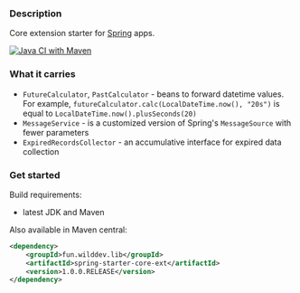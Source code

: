 ### Description

Core extension starter for [Spring](https://spring.io) apps.

[![Java CI with Maven](https://github.com/WildDev/spring-starter-core-ext/actions/workflows/maven.yml/badge.svg)](https://github.com/WildDev/spring-starter-core-ext/actions/workflows/maven.yml)

### What it carries

* `FutureCalculator`, `PastCalculator` - beans to forward datetime values.
For example, `futureCalculator.calc(LocalDateTime.now(), "20s")` is equal to `LocalDateTime.now().plusSeconds(20)`
* `MessageService` - is a customized version of Spring's `MessageSource` with fewer parameters
* `ExpiredRecordsCollector` - an accumulative interface for expired data collection

### Get started

Build requirements:
* latest JDK and Maven

Also available in Maven central:

```xml
<dependency>
    <groupId>fun.wilddev.lib</groupId>
    <artifactId>spring-starter-core-ext</artifactId>
    <version>1.0.0.RELEASE</version>
</dependency>
```
